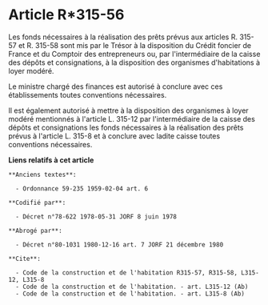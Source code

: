 # Article R*315-56

Les fonds nécessaires à la réalisation des prêts prévus aux articles R. 315-57 et R. 315-58 sont mis par le Trésor à la
disposition du Crédit foncier de France et du Comptoir des entrepreneurs ou, par l'intermédiaire de la caisse des dépôts et
consignations, à la disposition des organismes d'habitations à loyer modéré.

Le ministre chargé des finances est autorisé à conclure avec ces établissements toutes conventions nécessaires.

Il est également autorisé à mettre à la disposition des organismes à loyer modéré mentionnés à l'article L. 315-12 par
l'intermédiaire de la caisse des dépôts et consignations les fonds nécessaires à la réalisation des prêts prévus à l'article
L. 315-8 et à conclure avec ladite caisse toutes conventions nécessaires.

**Liens relatifs à cet article**

	**Anciens textes**:

	  - Ordonnance 59-235 1959-02-04 art. 6

	**Codifié par**:

	  - Décret n°78-622 1978-05-31 JORF 8 juin 1978

	**Abrogé par**:

	  - Décret n°80-1031 1980-12-16 art. 7 JORF 21 décembre 1980

	**Cite**:

	  - Code de la construction et de l'habitation R315-57, R315-58, L315-12, L315-8
	  - Code de la construction et de l'habitation. - art. L315-12 (Ab)
	  - Code de la construction et de l'habitation. - art. L315-8 (Ab)
